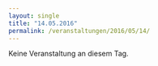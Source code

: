 ```yaml
---
layout: single
title: "14.05.2016"
permalink: /veranstaltungen/2016/05/14/
---
```


Keine Veranstaltung an diesem Tag.
